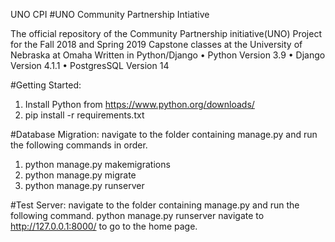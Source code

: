 UNO CPI
#UNO Community Partnership Intiative 

The official repository of the Community Partnership initiative(UNO) Project for the Fall 2018 and Spring 2019 Capstone classes at the University of Nebraska at Omaha Written in Python/Django
    •	Python Version 3.9
    •	Django Version 4.1.1
    •	PostgresSQL Version 14


#Getting Started:
1.	Install Python from https://www.python.org/downloads/
2.	pip install -r requirements.txt


#Database Migration:
navigate to the folder containing manage.py and run the following commands in order.
1.	python manage.py makemigrations
2.	python manage.py migrate
3.	python manage.py runserver


#Test Server:
navigate to the folder containing manage.py and run the following command. python manage.py runserver navigate to http://127.0.0.1:8000/ to go to the home page.


